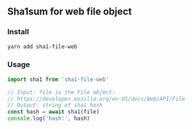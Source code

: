 ## Sha1sum for web file object

### Install

```bash
yarn add sha1-file-web
```

### Usage
```javascript
import sha1 from 'sha1-file-web'

// Input: file is the File object:
// https://developer.mozilla.org/en-US/docs/Web/API/File
// Output: string of sha1 hash
const hash = await sha1(file)
console.log('hash:', hash)
```
